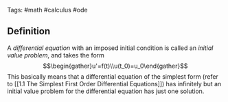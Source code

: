 Tags: #math #calculus #ode 
## Definition
A *differential equation* with an imposed initial condition is called an *initial value problem*, and takes the form$$\begin{gather}u'=f(t)\\u(t_0)=u_0\end{gather}$$
This basically means that a differential equation of the simplest form (refer to [[1.1 The Simplest First Order Differential Equations]]) has infinitely but an initial value problem for the differential equation has just one solution.


